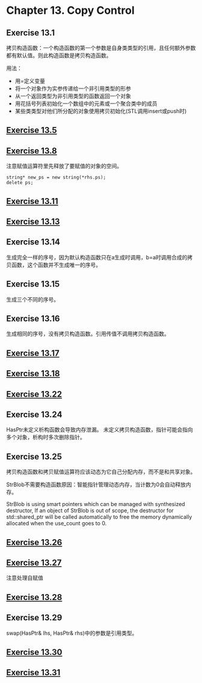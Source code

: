 # Chapter 13. Copy Control

## Exercise 13.1
拷贝构造函数：一个构造函数的第一个参数是自身类类型的引用，且任何额外参数都有默认值。则此构造函数是拷贝构造函数。

用法：
- 用=定义变量
- 将一个对象作为实参传递给一个非引用类型的形参
- 从一个返回类型为非引用类型的函数返回一个对象
- 用花括号列表初始化一个数组中的元素或一个聚合类中的成员
- 某些类类型对他们所分配的对象使用拷贝初始化(STL调用insert或push时)

## [Exercise 13.5](ex13_5.cpp)

## [Exercise 13.8](ex13_8.cpp)
注意赋值运算符里先释放了要赋值的对象的空间。
```
string* new_ps = new string(*rhs.ps);
delete ps;
```

## [Exercise 13.11](ex13_11.cpp)

## [Exercise 13.13](ex13_13.cpp)

## Exercise 13.14
生成完全一样的序号，因为默认构造函数只在a生成时调用，b=a时调用合成的拷贝函数，这个函数并不生成唯一的序号。

## Exercise 13.15
生成三个不同的序号。

## Exercise 13.16
生成相同的序号，没有拷贝构造函数。引用传值不调用拷贝构造函数。

## [Exercise 13.17](ex13_17.cpp)

## [Exercise 13.18](ex13_18.cpp)

## [Exercise 13.22](ex13_22.cpp)

## Exercise 13.24
HasPtr未定义析构函数会导致内存泄漏。
未定义拷贝构造函数，指针可能会指向多个对象，析构时多次删除指针。

## Exercise 13.25
拷贝构造函数和拷贝赋值运算符应该动态为它自己分配内存，而不是和共享对象。

StrBlob不需要构造函数原因：智能指针管理动态内存，当计数为0会自动释放内存。

StrBlob is using smart pointers which can be managed with synthesized destructor, If an object of StrBlob is out of scope, the destructor for std::shared_ptr will be called automatically to free the memory dynamically allocated when the use_count goes to 0.

## [Exercise 13.26](ex13_26.cpp)

## [Exercise 13.27](ex13_27.cpp)
注意处理自赋值

## [Exercise 13.28](ex13_28.cpp)

## Exercise 13.29
swap(HasPtr& lhs, HasPtr& rhs)中的参数是引用类型。

## [Exercise 13.30](ex13_30.cpp)

## [Exercise 13.31](ex13_31.cpp)
